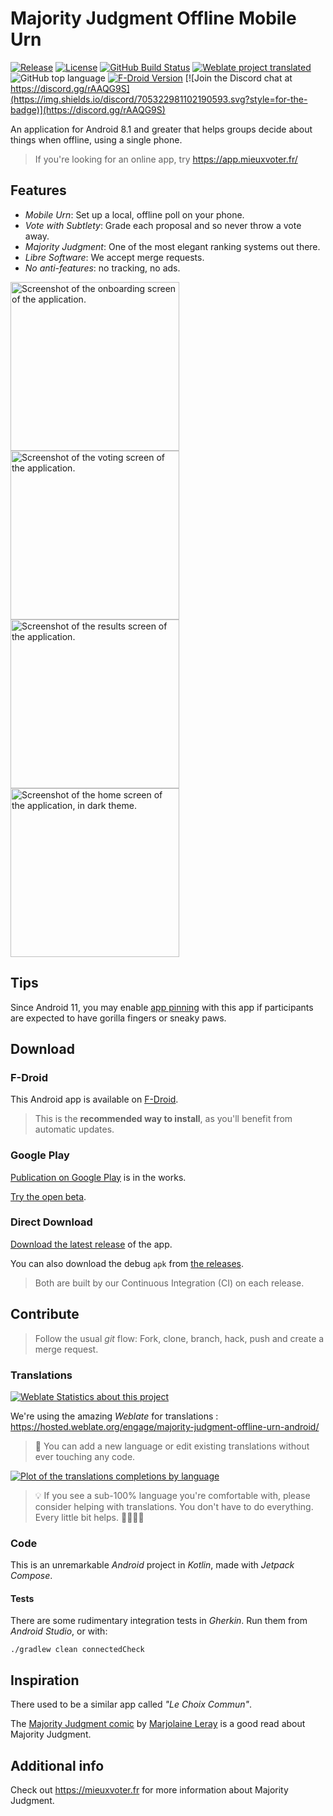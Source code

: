 # Majority Judgment Offline Mobile Urn

[![Release](https://img.shields.io/github/v/release/MieuxVoter/majority-judgment-offline-urn-android?sort=semver&style=for-the-badge)](https://github.com/MieuxVoter/majority-judgment-offline-urn-android/releases)
[![License](https://img.shields.io/github/license/MieuxVoter/majority-judgment-offline-urn-android?style=for-the-badge)](./LICENSE)
[![GitHub Build Status](https://img.shields.io/github/actions/workflow/status/MieuxVoter/majority-judgment-offline-urn-android/android_build.yml?style=for-the-badge)](https://github.com/MieuxVoter/majority-judgment-offline-urn-android/actions/workflows/android_build.yml)
[![Weblate project translated](https://img.shields.io/weblate/progress/majority-judgment-offline-urn-android?server=https%3A%2F%2Fhosted.weblate.org&style=for-the-badge)](https://hosted.weblate.org/projects/majority-judgment-offline-urn-android/application/)
![GitHub top language](https://img.shields.io/github/languages/top/MieuxVoter/majority-judgment-offline-urn-android?style=for-the-badge)
[![F-Droid Version](https://img.shields.io/f-droid/v/com.illiouchine.jm?style=for-the-badge)](https://f-droid.org/en/packages/com.illiouchine.jm)
[![Join the Discord chat at https://discord.gg/rAAQG9S](https://img.shields.io/discord/705322981102190593.svg?style=for-the-badge)](https://discord.gg/rAAQG9S)

An application for Android 8.1 and greater that helps groups decide about things when offline, using a single phone.

> If you're looking for an online app, try https://app.mieuxvoter.fr/

## Features

- *Mobile Urn*: Set up a local, offline poll on your phone.
- *Vote with Subtlety*: Grade each proposal and so never throw a vote away.
- *Majority Judgment*: One of the most elegant ranking systems out there.
- *Libre Software*: We accept merge requests.
- *No anti-features*: no tracking, no ads.

<!--suppress CheckImageSize -->
<p>
  <img src="metadata/en-US/images/phoneScreenshots/1.png" alt="Screenshot of the onboarding screen of the application." width="270" />
  <img src="metadata/en-US/images/phoneScreenshots/2.png" alt="Screenshot of the voting screen of the application." width="270" />
  <img src="metadata/en-US/images/phoneScreenshots/3.png" alt="Screenshot of the results screen of the application." width="270" />
  <img src="metadata/en-US/images/phoneScreenshots/4.png" alt="Screenshot of the home screen of the application, in dark theme." width="270" />
</p>


## Tips

Since Android 11, you may enable [app pinning](https://support.google.com/android/answer/9455138?hl=en) with this app if participants are expected to have gorilla fingers or sneaky paws.


## Download

### F-Droid

This Android app is available on [F-Droid](https://f-droid.org/en/packages/com.illiouchine.jm).

> This is the **recommended way to install**, as you'll benefit from automatic updates.

### Google Play

[Publication on Google Play](https://github.com/MieuxVoter/majority-judgment-offline-urn-android/issues/100) is in the works. 

[Try the open beta](https://play.google.com/apps/testing/fr.mieuxvoter.urn).

### Direct Download

[Download the latest release](https://github.com/MieuxVoter/majority-judgment-offline-urn-android/releases/latest/download/app-release.apk) of the app.

You can also download the debug `apk` from [the releases](https://github.com/MieuxVoter/majority-judgment-offline-urn-android/releases).

> Both are built by our Continuous Integration (CI) on each release.


## Contribute

> Follow the usual _git_ flow:
> Fork, clone, branch, hack, push and create a merge request.


### Translations

[![Weblate Statistics about this project](https://hosted.weblate.org/widget/majority-judgment-offline-urn-android/287x66-black.png)](https://hosted.weblate.org/engage/majority-judgment-offline-urn-android)

We're using the amazing _Weblate_ for translations : https://hosted.weblate.org/engage/majority-judgment-offline-urn-android/

> 💬 You can add a new language or edit existing translations without ever touching any code.

[![Plot of the translations completions by language](https://hosted.weblate.org/widget/majority-judgment-offline-urn-android/multi-auto.svg)](https://hosted.weblate.org/engage/majority-judgment-offline-urn-android/)

> 💡 If you see a sub-100% language you're comfortable with, please consider helping with translations.
> You don't have to do everything.  Every little bit helps.  🥜🐜🐜🐜

### Code

This is an unremarkable _Android_ project in _Kotlin_, made with _Jetpack Compose_.

#### Tests

There are some rudimentary integration tests in _Gherkin_.
Run them from _Android Studio_, or with:

    ./gradlew clean connectedCheck


## Inspiration

There used to be a similar app called _"Le Choix Commun"_.

The [Majority Judgment comic]((https://marjolaineleray.com/wp-content/uploads/2023/04/BD-MajorityJudgment-MarjolaineLeray-EN.pdf)) by [Marjolaine Leray](https://marjolaineleray.com/) is a good read about Majority Judgment.


## Additional info

Check out https://mieuxvoter.fr for more information about Majority Judgment.

